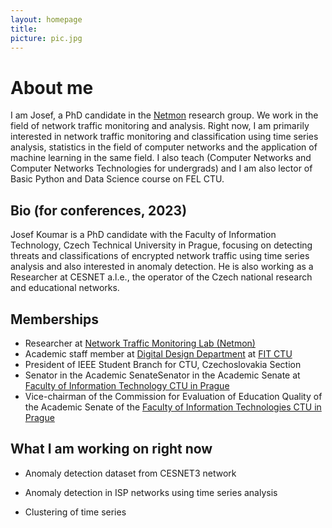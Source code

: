 ```yaml
---
layout: homepage
title: 
picture: pic.jpg
---
```


# About me

I am Josef, a PhD candidate in the [Netmon](https://netmon.fit.cvut.cz) research group. We work in the field of network traffic monitoring and analysis. Right now, I am primarily interested in network traffic monitoring and classification using time series analysis, statistics in the field of computer networks and the application of machine learning in the same field. I also teach (Computer Networks and Computer Networks Technologies for undergrads) and I am also lector of Basic Python and Data Science course on FEL CTU.

## Bio (for conferences, 2023)

Josef Koumar is a PhD candidate with the Faculty of Information Technology, Czech Technical University in Prague, focusing on detecting threats and classifications of encrypted network traffic using time series analysis and also interested in anomaly detection. He is also working as a Researcher at CESNET a.l.e., the operator of the Czech national research and educational networks.

## Memberships

- Researcher at [Network Traffic Monitoring Lab (Netmon)](https://netmon.fit.cvut.cz/en)
- Academic staff member at [Digital Design Department](https://ddd.fit.cvut.cz) at [FIT CTU](https://fit.cvut.cz)
- President of IEEE Student Branch for CTU, Czechoslovakia Section
- Senator in the Academic SenateSenator in the Academic Senate at [Faculty of Information Technology CTU in Prague](https://fit.cvut.cz)
- Vice-chairman of the Commission for Evaluation of Education Quality of the Academic Senate of the [Faculty of Information Technologies CTU in Prague](https://fit.cvut.cz)

## What I am working on right now

- Anomaly detection dataset from CESNET3 network

- Anomaly detection in ISP networks using time series analysis

- Clustering of time series
